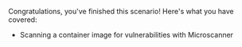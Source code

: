 Congratulations, you've finished this scenario! Here's what you have covered:

- Scanning a container image for vulnerabilities with Microscanner
